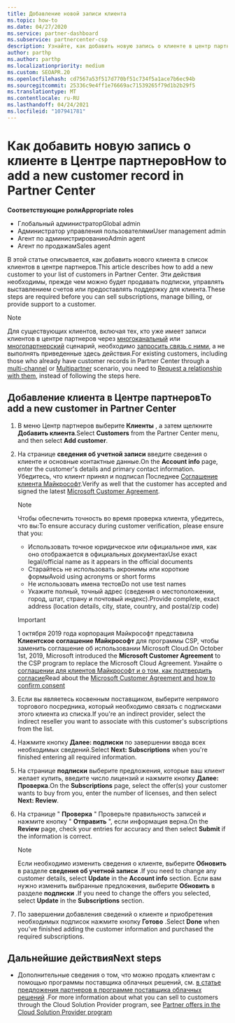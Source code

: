 ```yaml
---
title: Добавление новой записи клиента
ms.topic: how-to
ms.date: 04/27/2020
ms.service: partner-dashboard
ms.subservice: partnercenter-csp
description: Узнайте, как добавить новую запись о клиенте в центр партнеров. Затем можно продать клиентские подписки, управлять выставлением счетов или предоставлять поддержку клиентов.
author: parthp
ms.author: parthp
ms.localizationpriority: medium
ms.custom: SEOAPR.20
ms.openlocfilehash: cd7567a53f517d770bf51c734f5a1ace7b6ec94b
ms.sourcegitcommit: 25336c9e4ff1e76669ac71539265f79d1b2b29f5
ms.translationtype: MT
ms.contentlocale: ru-RU
ms.lasthandoff: 04/24/2021
ms.locfileid: "107941781"
---
```

# <a name="how-to-add-a-new-customer-record-in-partner-center"></a><span data-ttu-id="a8117-104">Как добавить новую запись о клиенте в Центре партнеров</span><span class="sxs-lookup"><span data-stu-id="a8117-104">How to add a new customer record in Partner Center</span></span>

<span data-ttu-id="a8117-105">**Соответствующие роли**</span><span class="sxs-lookup"><span data-stu-id="a8117-105">**Appropriate roles**</span></span>

- <span data-ttu-id="a8117-106">Глобальный администратор</span><span class="sxs-lookup"><span data-stu-id="a8117-106">Global admin</span></span>
- <span data-ttu-id="a8117-107">Администратор управления пользователями</span><span class="sxs-lookup"><span data-stu-id="a8117-107">User management admin</span></span>
- <span data-ttu-id="a8117-108">Агент по администрированию</span><span class="sxs-lookup"><span data-stu-id="a8117-108">Admin agent</span></span>
- <span data-ttu-id="a8117-109">Агент по продажам</span><span class="sxs-lookup"><span data-stu-id="a8117-109">Sales agent</span></span>

<span data-ttu-id="a8117-110">В этой статье описывается, как добавить нового клиента в список клиентов в центре партнеров.</span><span class="sxs-lookup"><span data-stu-id="a8117-110">This article describes how to add a new customer to your list of customers in Partner Center.</span></span> <span data-ttu-id="a8117-111">Эти действия необходимы, прежде чем можно будет продавать подписки, управлять выставлением счетов или предоставлять поддержку для клиента.</span><span class="sxs-lookup"><span data-stu-id="a8117-111">These steps are required before you can sell subscriptions, manage billing, or provide support to a customer.</span></span>

>[!NOTE]
><span data-ttu-id="a8117-112">Для существующих клиентов, включая тех, кто уже имеет записи клиентов в центре партнеров через [многоканальный](multichannel.md) или [многопартнерский](multipartner.md) сценарий, необходимо [запросить связь с ними](request-a-relationship-with-a-customer.md), а не выполнять приведенные здесь действия.</span><span class="sxs-lookup"><span data-stu-id="a8117-112">For existing customers, including those who already have customer records in Partner Center through a [multi-channel](multichannel.md) or [Multipartner](multipartner.md) scenario, you need to [Request a relationship with them](request-a-relationship-with-a-customer.md), instead of following the steps here.</span></span>

## <a name="to-add-a-new-customer-in-partner-center"></a><span data-ttu-id="a8117-113">Добавление клиента в Центре партнеров</span><span class="sxs-lookup"><span data-stu-id="a8117-113">To add a new customer in Partner Center</span></span>

1. <span data-ttu-id="a8117-114">В меню Центр партнеров выберите **Клиенты** , а затем щелкните **Добавить клиента**.</span><span class="sxs-lookup"><span data-stu-id="a8117-114">Select **Customers** from the Partner Center menu, and then select **Add customer**.</span></span>

2. <span data-ttu-id="a8117-115">На странице **сведения об учетной записи** введите сведения о клиенте и основные контактные данные.</span><span class="sxs-lookup"><span data-stu-id="a8117-115">On the **Account info** page, enter the customer's details and primary contact information.</span></span> <span data-ttu-id="a8117-116">Убедитесь, что клиент принял и подписал Последнее [Соглашение клиента Майкрософт](agreements.md).</span><span class="sxs-lookup"><span data-stu-id="a8117-116">Verify as well that the customer has accepted and signed the latest [Microsoft Customer Agreement](agreements.md).</span></span>

   >[!NOTE]
   >
   ><span data-ttu-id="a8117-117">Чтобы обеспечить точность во время проверка клиента, убедитесь, что вы:</span><span class="sxs-lookup"><span data-stu-id="a8117-117">To ensure accuracy during customer verification, please ensure that you:</span></span>
   >
   >- <span data-ttu-id="a8117-118">Использовать точное юридическое или официальное имя, как оно отображается в официальных документах</span><span class="sxs-lookup"><span data-stu-id="a8117-118">Use exact legal/official name as it appears in the official documents</span></span>
   >- <span data-ttu-id="a8117-119">Старайтесь не использовать акронимы или короткие формы</span><span class="sxs-lookup"><span data-stu-id="a8117-119">Avoid using acronyms or short forms</span></span>
   >- <span data-ttu-id="a8117-120">Не использовать имена тестов</span><span class="sxs-lookup"><span data-stu-id="a8117-120">Do not use test names</span></span>
   >- <span data-ttu-id="a8117-121">Укажите полный, точный адрес (сведения о местоположении, город, штат, страну и почтовый индекс).</span><span class="sxs-lookup"><span data-stu-id="a8117-121">Provide complete, exact address (location details, city, state, country, and postal/zip code)</span></span>

   >[!IMPORTANT]
   > <span data-ttu-id="a8117-122">1 октября 2019 года корпорация Майкрософт представила **Клиентское соглашение Майкрософт** для программы CSP, чтобы заменить соглашение об использовании Microsoft Cloud.</span><span class="sxs-lookup"><span data-stu-id="a8117-122">On October 1st, 2019, Microsoft introduced the **Microsoft Customer Agreement** to the CSP program to replace the Microsoft Cloud Agreement.</span></span> <span data-ttu-id="a8117-123">Узнайте о [соглашении для клиентов Майкрософт и о том, как подтвердить согласие](confirm-customer-agreement.md)</span><span class="sxs-lookup"><span data-stu-id="a8117-123">Read about the [Microsoft Customer Agreement and how to confirm consent](confirm-customer-agreement.md)</span></span>
  
3. <span data-ttu-id="a8117-124">Если вы являетесь косвенным поставщиком, выберите непрямого торгового посредника, который необходимо связать с подписками этого клиента из списка.</span><span class="sxs-lookup"><span data-stu-id="a8117-124">If you're an indirect provider, select the indirect reseller you want to associate with this customer's subscriptions from the list.</span></span>

4. <span data-ttu-id="a8117-125">Нажмите кнопку **Далее: подписки** по завершении ввода всех необходимых сведений.</span><span class="sxs-lookup"><span data-stu-id="a8117-125">Select **Next: Subscriptions** when you're finished entering all required information.</span></span>

5. <span data-ttu-id="a8117-126">На странице **подписки** выберите предложения, которые ваш клиент желает купить, введите число лицензий и нажмите кнопку **Далее: Проверка**.</span><span class="sxs-lookup"><span data-stu-id="a8117-126">On the **Subscriptions** page, select the offer(s) your customer wants to buy from you, enter the number of licenses, and then select **Next: Review**.</span></span>

6. <span data-ttu-id="a8117-127">На странице " **Проверка** " Проверьте правильность записей и нажмите кнопку " **Отправить** ", если информация верна.</span><span class="sxs-lookup"><span data-stu-id="a8117-127">On the **Review** page, check your entries for accuracy and then select **Submit** if the information is correct.</span></span>

   >[!NOTE]
   ><span data-ttu-id="a8117-128">Если необходимо изменить сведения о клиенте, выберите **Обновить** в разделе **сведения об учетной записи** .</span><span class="sxs-lookup"><span data-stu-id="a8117-128">If you need to change any customer details, select **Update** in the **Account info** section.</span></span> <span data-ttu-id="a8117-129">Если вам нужно изменить выбранные предложения, выберите **Обновить** в разделе **подписки** .</span><span class="sxs-lookup"><span data-stu-id="a8117-129">If you need to change the offers you selected, select **Update** in the **Subscriptions** section.</span></span>

7. <span data-ttu-id="a8117-130">По завершении добавления сведений о клиенте и приобретения необходимых подписок нажмите кнопку **Готово** .</span><span class="sxs-lookup"><span data-stu-id="a8117-130">Select **Done** when you've finished adding the customer information and purchased the required subscriptions.</span></span>

## <a name="next-steps"></a><span data-ttu-id="a8117-131">Дальнейшие действия</span><span class="sxs-lookup"><span data-stu-id="a8117-131">Next steps</span></span>

- <span data-ttu-id="a8117-132">Дополнительные сведения о том, что можно продать клиентам с помощью программы поставщика облачных решений, см. [в статье предложения партнеров в программе поставщика облачных решений](csp-offers.md) .</span><span class="sxs-lookup"><span data-stu-id="a8117-132">For more information about what you can sell to customers through the Cloud Solution Provider program, see [Partner offers in the Cloud Solution Provider program](csp-offers.md)</span></span>

